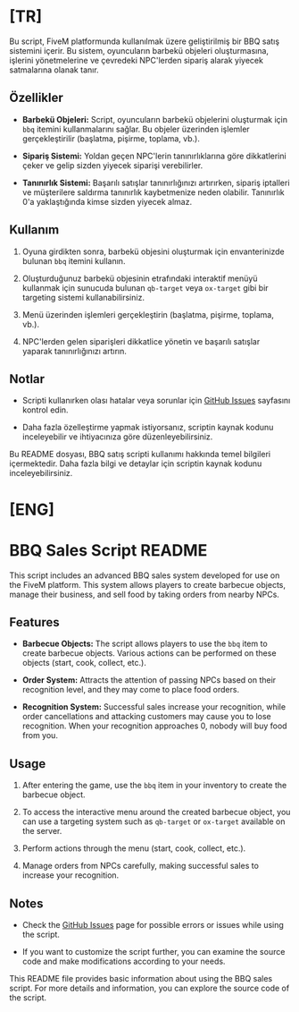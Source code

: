 # [TR]

Bu script, FiveM platformunda kullanılmak üzere geliştirilmiş bir BBQ satış sistemini içerir. Bu sistem, oyuncuların barbekü objeleri oluşturmasına, işlerini yönetmelerine ve çevredeki NPC'lerden sipariş alarak yiyecek satmalarına olanak tanır.

## Özellikler

- **Barbekü Objeleri:** Script, oyuncuların barbekü objelerini oluşturmak için `bbq` itemini kullanmalarını sağlar. Bu objeler üzerinden işlemler gerçekleştirilir (başlatma, pişirme, toplama, vb.).

- **Sipariş Sistemi:** Yoldan geçen NPC'lerin tanınırlıklarına göre dikkatlerini çeker ve gelip sizden yiyecek siparişi verebilirler.

- **Tanınırlık Sistemi:** Başarılı satışlar tanınırlığınızı artırırken, sipariş iptalleri ve müşterilere saldırma tanınırlık kaybetmenize neden olabilir. Tanınırlık 0'a yaklaştığında kimse sizden yiyecek almaz.

## Kullanım

1. Oyuna girdikten sonra, barbekü objesini oluşturmak için envanterinizde bulunan `bbq` itemini kullanın.

2. Oluşturduğunuz barbekü objesinin etrafındaki interaktif menüyü kullanmak için sunucuda bulunan `qb-target` veya `ox-target` gibi bir targeting sistemi kullanabilirsiniz.

3. Menü üzerinden işlemleri gerçekleştirin (başlatma, pişirme, toplama, vb.).

4. NPC'lerden gelen siparişleri dikkatlice yönetin ve başarılı satışlar yaparak tanınırlığınızı artırın.

## Notlar

- Scripti kullanırken olası hatalar veya sorunlar için [GitHub Issues](https://github.com/kullanici_adi/bbq_satis_script/issues) sayfasını kontrol edin.

- Daha fazla özelleştirme yapmak istiyorsanız, scriptin kaynak kodunu inceleyebilir ve ihtiyacınıza göre düzenleyebilirsiniz.

Bu README dosyası, BBQ satış scripti kullanımı hakkında temel bilgileri içermektedir. Daha fazla bilgi ve detaylar için scriptin kaynak kodunu inceleyebilirsiniz.


# [ENG]

# BBQ Sales Script README

This script includes an advanced BBQ sales system developed for use on the FiveM platform. This system allows players to create barbecue objects, manage their business, and sell food by taking orders from nearby NPCs.

## Features

- **Barbecue Objects:** The script allows players to use the `bbq` item to create barbecue objects. Various actions can be performed on these objects (start, cook, collect, etc.).

- **Order System:** Attracts the attention of passing NPCs based on their recognition level, and they may come to place food orders.

- **Recognition System:** Successful sales increase your recognition, while order cancellations and attacking customers may cause you to lose recognition. When your recognition approaches 0, nobody will buy food from you.

## Usage

1. After entering the game, use the `bbq` item in your inventory to create the barbecue object.

2. To access the interactive menu around the created barbecue object, you can use a targeting system such as `qb-target` or `ox-target` available on the server.

3. Perform actions through the menu (start, cook, collect, etc.).

4. Manage orders from NPCs carefully, making successful sales to increase your recognition.

## Notes

- Check the [GitHub Issues](https://github.com/username/bbq_sales_script/issues) page for possible errors or issues while using the script.

- If you want to customize the script further, you can examine the source code and make modifications according to your needs.

This README file provides basic information about using the BBQ sales script. For more details and information, you can explore the source code of the script.


